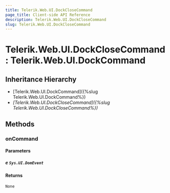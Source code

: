 ```yaml
---
title: Telerik.Web.UI.DockCloseCommand
page_title: Client-side API Reference
description: Telerik.Web.UI.DockCloseCommand
slug: Telerik.Web.UI.DockCloseCommand
---
```


# Telerik.Web.UI.DockCloseCommand : Telerik.Web.UI.DockCommand 

## Inheritance Hierarchy

* [Telerik.Web.UI.DockCommand]({%slug Telerik.Web.UI.DockCommand%})
* *[Telerik.Web.UI.DockCloseCommand]({%slug Telerik.Web.UI.DockCloseCommand%})*

## Methods

###  onCommand

#### Parameters

##### e `Sys.UI.DomEvent`

#### Returns

`None` 


